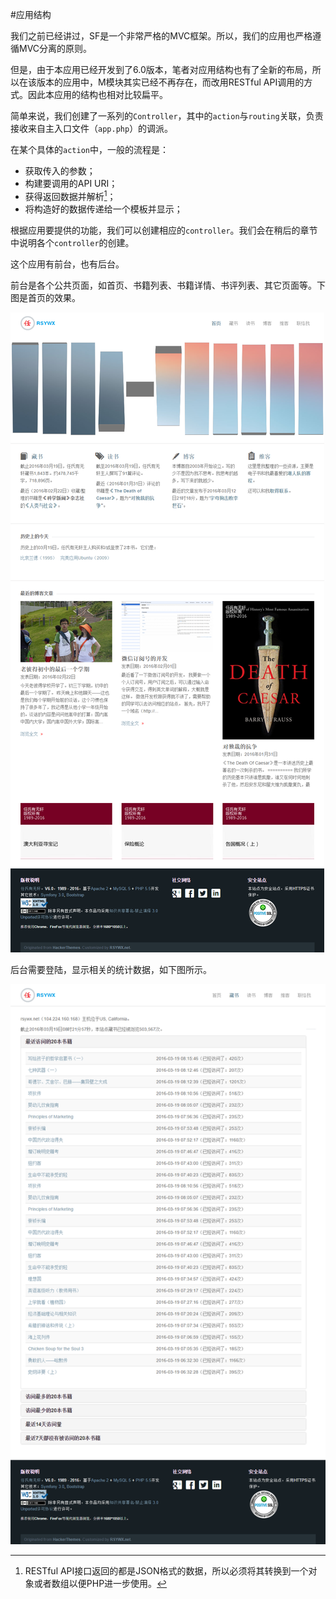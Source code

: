#应用结构

我们之前已经讲过，SF是一个非常严格的MVC框架。所以，我们的应用也严格遵循MVC分离的原则。

但是，由于本应用已经开发到了6.0版本，笔者对应用结构也有了全新的布局，所以在该版本的应用中，M模块其实已经不再存在，而改用RESTful API调用的方式。因此本应用的结构也相对比较扁平。

简单来说，我们创建了一系列的`Controller`，其中的`action`与`routing`关联，负责接收来自主入口文件（`app.php`）的调派。

在某个具体的`action`中，一般的流程是：

* 获取传入的参数；
* 构建要调用的API URI；
* 获得返回数据并解析[^1]；
* 将构造好的数据传递给一个模板并显示；

根据应用要提供的功能，我们可以创建相应的`controller`。我们会在稍后的章节中说明各个`controller`的创建。

这个应用有前台，也有后台。

前台是各个公共页面，如首页、书籍列表、书籍详情、书评列表、其它页面等。下图是首页的效果。

![](img/5.3-1.png)

后台需要登陆，显示相关的统计数据，如下图所示。

![](img/5.3-2.png)

[^1]: RESTful API接口返回的都是JSON格式的数据，所以必须将其转换到一个对象或者数组以便PHP进一步使用。